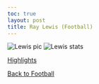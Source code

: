 ```yaml
---
toc: true
layout: post
title: Ray Lewis (Football)
---
```


![]({{site.baseurl}}/images/lewis.png "Lewis pic")
![]({{site.baseurl}}/images/lewis1.png "Lewis stats")


[Highlights](https://www.youtube.com/watch?v=DEKXWNey_Wc)

[Back to Football](https://rohanagr.github.io/FrontendRepository/Football/)